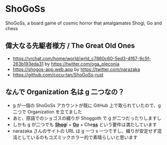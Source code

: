 # ShoGoSs

ShoGoSs, a board game of cosmic horror that amalgamates Shogi, Go and chess

## 偉大なる先駆者様方 / The Great Old Ones

- https://vrchat.com/home/world/wrld_c7860c60-5ed3-4f67-9c5f-263b193eda31 by https://twitter.com/oga_pleconia
- https://shogos-app.web.app by https://twitter.com/narazaka
- https://github.com/cocu-tan/ShoGoSs-rust

## なんで Organization 名は g 二つなの？

<ul>
<li>g が一個の ShoGoSs アカウントが既に GitHub 上で取られていたので、g 二つで Organization を立てました</li>
<li>あと、原語でのショゴスの綴りが Shoggoth で g が二つだったりしますし</li>
<li>しかも g が二つでも <strong><ins>Shog</ins></strong>i + <strong><ins>Go</ins></strong> + Che<strong><ins>ss</ins></strong> という要件は満たしています</li>
<li>narazaka さんのサイトの URL は g 一つ s 一つですし、綴りが安定せず混沌としているのもコズミックホラー的で素晴らしいと思います
</ul>
